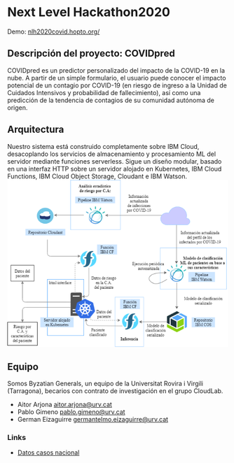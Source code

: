 # Next Level Hackathon2020

Demo: [nlh2020covid.hopto.org/](nlh2020covid.hopto.org/)

## Descripción del proyecto: COVIDpred
COVIDpred es un predictor personalizado del impacto de la COVID-19 en la nube. A partir de
un simple formulario, el usuario puede conocer el impacto potencial de un contagio por
COVID-19 (en riesgo de ingreso a la Unidad de Cuidados Intensivos y probabilidad de
fallecimiento), así como una predicción de la tendencia de contagios de su comunidad
autónoma de origen.

## Arquitectura
Nuestro sistema está construido completamente sobre IBM Cloud, desacoplando los servicios 
de almacenamiento y procesamiento ML del servidor mediante funciones serverless. Sigue un
diseño modular, basado en una interfaz HTTP sobre un servidor alojado en Kubernetes, 
IBM Cloud Functions, IBM Cloud Object Storage, Cloudant e IBM Watson.
![Arquitectura de COVIDpred](docs/architecture_diagram.png)

## Equipo
Somos Byzatian Generals, un equipo de la Universitat Rovira i Virgili (Tarragona), becarios
con contrato de investigación en el grupo CloudLab.
* Aitor Arjona aitor.arjona@urv.cat
* Pablo Gimeno pablo.gimeno@urv.cat
* German Eizaguirre germantelmo.eizaguirre@urv.cat

### Links
- [Datos casos nacional](https://datos.gob.es/es/catalogo/e05070101-evolucion-de-enfermedad-por-el-coronavirus-covid-19)
